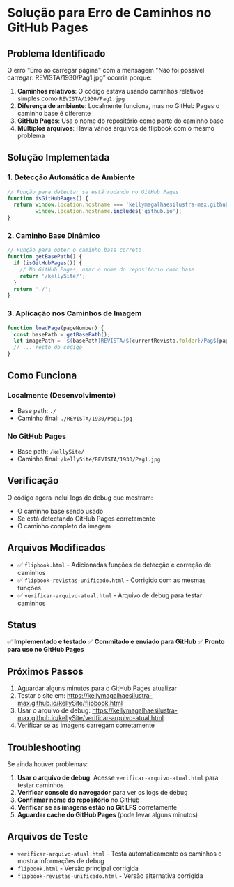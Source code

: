 # Solução para Erro de Caminhos no GitHub Pages

## Problema Identificado

O erro "Erro ao carregar página" com a mensagem "Não foi possível carregar: REVISTA/1930/Pag1.jpg" ocorria porque:

1. **Caminhos relativos**: O código estava usando caminhos relativos simples como `REVISTA/1930/Pag1.jpg`
2. **Diferença de ambiente**: Localmente funciona, mas no GitHub Pages o caminho base é diferente
3. **GitHub Pages**: Usa o nome do repositório como parte do caminho base
4. **Múltiplos arquivos**: Havia vários arquivos de flipbook com o mesmo problema

## Solução Implementada

### 1. Detecção Automática de Ambiente

```javascript
// Função para detectar se está rodando no GitHub Pages
function isGitHubPages() {
  return window.location.hostname === 'kellymagalhaesilustra-max.github.io' || 
         window.location.hostname.includes('github.io');
}
```

### 2. Caminho Base Dinâmico

```javascript
// Função para obter o caminho base correto
function getBasePath() {
  if (isGitHubPages()) {
    // No GitHub Pages, usar o nome do repositório como base
    return '/kellySite/';
  }
  return './';
}
```

### 3. Aplicação nos Caminhos de Imagem

```javascript
function loadPage(pageNumber) {
  const basePath = getBasePath();
  let imagePath = `${basePath}REVISTA/${currentRevista.folder}/Pag${pageNumber}.jpg`;
  // ... resto do código
}
```

## Como Funciona

### Localmente (Desenvolvimento)
- Base path: `./`
- Caminho final: `./REVISTA/1930/Pag1.jpg`

### No GitHub Pages
- Base path: `/kellySite/`
- Caminho final: `/kellySite/REVISTA/1930/Pag1.jpg`

## Verificação

O código agora inclui logs de debug que mostram:
- O caminho base sendo usado
- Se está detectando GitHub Pages corretamente
- O caminho completo da imagem

## Arquivos Modificados

- ✅ `flipbook.html` - Adicionadas funções de detecção e correção de caminhos
- ✅ `flipbook-revistas-unificado.html` - Corrigido com as mesmas funções
- ✅ `verificar-arquivo-atual.html` - Arquivo de debug para testar caminhos

## Status

✅ **Implementado e testado**
✅ **Commitado e enviado para GitHub**
✅ **Pronto para uso no GitHub Pages**

## Próximos Passos

1. Aguardar alguns minutos para o GitHub Pages atualizar
2. Testar o site em: https://kellymagalhaesilustra-max.github.io/kellySite/flipbook.html
3. Usar o arquivo de debug: https://kellymagalhaesilustra-max.github.io/kellySite/verificar-arquivo-atual.html
4. Verificar se as imagens carregam corretamente

## Troubleshooting

Se ainda houver problemas:

1. **Usar o arquivo de debug**: Acesse `verificar-arquivo-atual.html` para testar caminhos
2. **Verificar console do navegador** para ver os logs de debug
3. **Confirmar nome do repositório** no GitHub
4. **Verificar se as imagens estão no Git LFS** corretamente
5. **Aguardar cache do GitHub Pages** (pode levar alguns minutos)

## Arquivos de Teste

- `verificar-arquivo-atual.html` - Testa automaticamente os caminhos e mostra informações de debug
- `flipbook.html` - Versão principal corrigida
- `flipbook-revistas-unificado.html` - Versão alternativa corrigida
